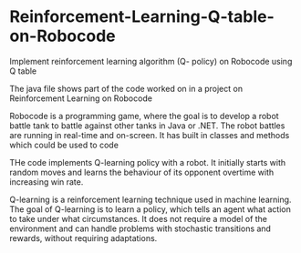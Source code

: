 # Reinforcement-Learning-Q-table-on-Robocode
Implement reinforcement learning algorithm (Q- policy) on Robocode using Q table

The java file shows part of the code worked on in a project on Reinforcement Learning on Robocode

Robocode is a programming game, where the goal is to develop a robot battle tank to battle against other tanks in Java or .NET.
The robot battles are running in real-time and on-screen.
It has built in classes and methods which could be used to code

THe code implements Q-learning policy with a robot.
It initially starts with random moves and learns the behaviour of its opponent overtime with increasing win rate.

Q-learning is a reinforcement learning technique used in machine learning. 
The goal of Q-learning is to learn a policy, which tells an agent what action to take under what circumstances. 
It does not require a model of the environment and can handle problems with stochastic transitions and rewards, without requiring adaptations.

